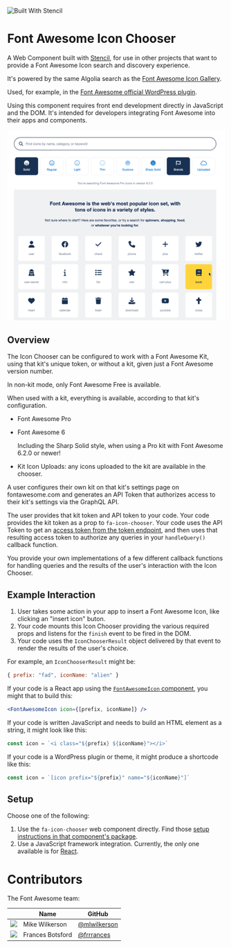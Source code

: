 ![Built With Stencil](https://img.shields.io/badge/-Built%20With%20Stencil-16161d.svg?logo=data%3Aimage%2Fsvg%2Bxml%3Bbase64%2CPD94bWwgdmVyc2lvbj0iMS4wIiBlbmNvZGluZz0idXRmLTgiPz4KPCEtLSBHZW5lcmF0b3I6IEFkb2JlIElsbHVzdHJhdG9yIDE5LjIuMSwgU1ZHIEV4cG9ydCBQbHVnLUluIC4gU1ZHIFZlcnNpb246IDYuMDAgQnVpbGQgMCkgIC0tPgo8c3ZnIHZlcnNpb249IjEuMSIgaWQ9IkxheWVyXzEiIHhtbG5zPSJodHRwOi8vd3d3LnczLm9yZy8yMDAwL3N2ZyIgeG1sbnM6eGxpbms9Imh0dHA6Ly93d3cudzMub3JnLzE5OTkveGxpbmsiIHg9IjBweCIgeT0iMHB4IgoJIHZpZXdCb3g9IjAgMCA1MTIgNTEyIiBzdHlsZT0iZW5hYmxlLWJhY2tncm91bmQ6bmV3IDAgMCA1MTIgNTEyOyIgeG1sOnNwYWNlPSJwcmVzZXJ2ZSI%2BCjxzdHlsZSB0eXBlPSJ0ZXh0L2NzcyI%2BCgkuc3Qwe2ZpbGw6I0ZGRkZGRjt9Cjwvc3R5bGU%2BCjxwYXRoIGNsYXNzPSJzdDAiIGQ9Ik00MjQuNywzNzMuOWMwLDM3LjYtNTUuMSw2OC42LTkyLjcsNjguNkgxODAuNGMtMzcuOSwwLTkyLjctMzAuNy05Mi43LTY4LjZ2LTMuNmgzMzYuOVYzNzMuOXoiLz4KPHBhdGggY2xhc3M9InN0MCIgZD0iTTQyNC43LDI5Mi4xSDE4MC40Yy0zNy42LDAtOTIuNy0zMS05Mi43LTY4LjZ2LTMuNkgzMzJjMzcuNiwwLDkyLjcsMzEsOTIuNyw2OC42VjI5Mi4xeiIvPgo8cGF0aCBjbGFzcz0ic3QwIiBkPSJNNDI0LjcsMTQxLjdIODcuN3YtMy42YzAtMzcuNiw1NC44LTY4LjYsOTIuNy02OC42SDMzMmMzNy45LDAsOTIuNywzMC43LDkyLjcsNjguNlYxNDEuN3oiLz4KPC9zdmc%2BCg%3D%3D&colorA=16161d&style=flat-square)

# Font Awesome Icon Chooser

A Web Component built with [Stencil](https://stenciljs.com/), for use in other
projects that want to provide a Font Awesome Icon search and discovery experience.

It's powered by the same Algolia search as the [Font Awesome Icon Gallery](https://fontawesome.com/icons).

Used, for example, in the [Font Awesome official WordPress plugin](https://github.com/FortAwesome/wordpress-fontawesome).

Using this component requires front end development directly in JavaScript
and the DOM. It's intended for developers integrating Font Awesome into their apps
and components.

![Font Awesome Icon Chooser Screenshot](/images/screenshot1.png)

## Overview

The Icon Chooser can be configured to work with a Font Awesome Kit, using that
kit's unique token, or without a kit, given just a Font Awesome version number.

In non-kit mode, only Font Awesome Free is available.

When used with a kit, everything is available, according to that kit's configuration.
- Font Awesome Pro
- Font Awesome 6

    Including the Sharp Solid style, when using a Pro kit with Font Awesome 6.2.0 or newer!

- Kit Icon Uploads: any icons uploaded to the kit are available in the chooser.

A user configures their own kit on that kit's settings page on fontawesome.com and
generates an API Token that authorizes access to their kit's settings via the GraphQL API.

The user provides that kit token and API token to your code. Your code provides the
kit token as a prop to `fa-icon-chooser`. Your code uses the API Token to get an
[access token from the token endpoint](https://fontawesome.com/v5.15/how-to-use/graphql-api/auth/token-endpoint), and then uses that resulting access token to authorize any
queries in your `handleQuery()` callback function. 

You provide your own implementations of a few different callback functions for
handling queries and the results of the user's interaction with the Icon Chooser.

## Example Interaction
1. User takes some action in your app to insert a Font Awesome Icon, like clicking an "insert icon" buton.
2. Your code mounts this Icon Chooser providing the various required props and listens for the `finish` event to be fired in the DOM.
3. Your code uses the `IconChooserResult` object delivered by that event to render the results of the user's choice.

For example, an `IconChooserResult` might be:
```javascript
{ prefix: "fad", iconName: "alien" }
```

If your code is a React app using the [`FontAwesomeIcon` component](https://fontawesome.com/v5.15/how-to-use/on-the-web/using-with/react), you might that to build this:
```jsx
<FontAwesomeIcon icon={[prefix, iconName]} />
```

If your code is written JavaScript and needs to build an HTML element as a string, it might look like this:
```js
const icon = `<i class="${prefix} ${iconName}"></i>`
```

If your code is a WordPress plugin or theme, it might produce a shortcode like this:
```js
const icon = `[icon prefix="${prefix}" name="${iconName}"]`
```

## Setup

Choose one of the following:

1. Use the `fa-icon-chooser` web component directly.
    Find those [setup instructions in that component's package](packages/fa-icon-chooser/src/components/fa-icon-chooser/readme.md).
1. Use a JavaScript framework integration.
    Currently, the only one available is for [React](packages/fa-icon-chooser-react).

# Contributors

The Font Awesome team:

|                                                            | Name           | GitHub                                             |
| :--------------------------------------------------------: | -------------- | -------------------------------------------------- |
|  <img src="https://github.com/mlwilkerson.png?size=72" />  | Mike Wilkerson | [@mlwilkerson](https://github.com/mlwilkerson)     |
|     <img src="https://github.com/frrrances.png?size=72" />     | Frances Botsford   | [@frrrances](https://github.com/frrrances)                 |